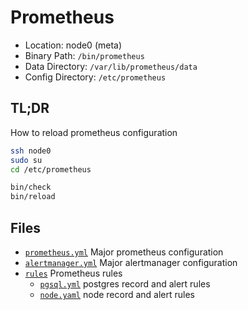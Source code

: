 # Prometheus

* Location: node0 (meta)
* Binary Path: `/bin/prometheus`
* Data Directory: `/var/lib/prometheus/data`
* Config Directory: `/etc/prometheus`

## TL;DR

How to reload prometheus configuration

```bash
ssh node0
sudo su
cd /etc/prometheus

bin/check
bin/reload
```

## Files

* [`prometheus.yml`](prometheus.yml) Major prometheus configuration
* [`alertmanager.yml`](alertmanager.yml) Major alertmanager configuration
* [`rules`](rules/) Prometheus rules
  * [`pgsql.yml`](rules/alert.yaml) postgres record and alert rules 
  * [`node.yaml`](rules/node.yml) node record and alert rules


